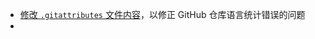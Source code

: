- [修改 `.gitattributes` 文件内容](https://github.com/github/linguist/blob/master/docs/overrides.md)，以修正 GitHub 仓库语言统计错误的问题
-